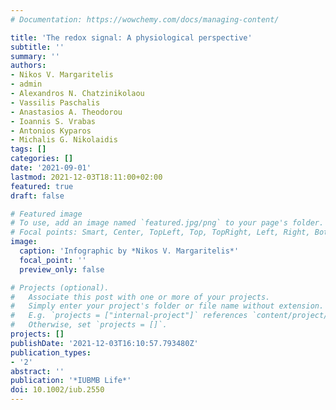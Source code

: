 ```yaml
---
# Documentation: https://wowchemy.com/docs/managing-content/

title: 'The redox signal: A physiological perspective'
subtitle: ''
summary: ''
authors:
- Nikos V. Margaritelis
- admin
- Alexandros N. Chatzinikolaou
- Vassilis Paschalis
- Anastasios A. Theodorou
- Ioannis S. Vrabas
- Antonios Kyparos
- Michalis G. Nikolaidis
tags: []
categories: []
date: '2021-09-01'
lastmod: 2021-12-03T18:11:00+02:00
featured: true
draft: false

# Featured image
# To use, add an image named `featured.jpg/png` to your page's folder.
# Focal points: Smart, Center, TopLeft, Top, TopRight, Left, Right, BottomLeft, Bottom, BottomRight.s
image:
  caption: 'Infographic by *Nikos V. Margaritelis*'
  focal_point: ''
  preview_only: false

# Projects (optional).
#   Associate this post with one or more of your projects.
#   Simply enter your project's folder or file name without extension.
#   E.g. `projects = ["internal-project"]` references `content/project/deep-learning/index.md`.
#   Otherwise, set `projects = []`.
projects: []
publishDate: '2021-12-03T16:10:57.793480Z'
publication_types:
- '2'
abstract: ''
publication: '*IUBMB Life*'
doi: 10.1002/iub.2550
---
```

